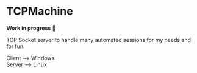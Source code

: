 # TCPMachine

**Work in progress 🔧**

TCP Socket server to handle many automated sessions for my needs and for fun.

Client --> Windows<br/>
Server --> Linux

